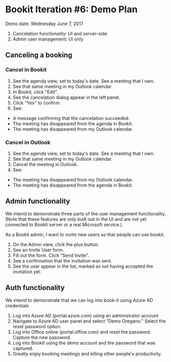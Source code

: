 
# Bookit Iteration #6: Demo Plan

Demo date: Wednesday June 7, 2017

1) Cancelation functionality: UI and server-side
2) Admin user management: UI only

## Canceling a booking

### Cancel in Bookit
1) See the agenda view, set to today's date. See a meeting that I own.
2) See that same meeting in my Outlook calendar.
3) In Bookit, click "Edit".
4) See the cancelation dialog appear in the left panel.
5) Click "Yes" to confirm.
6) See:
- A message confirming that the cancelation succeeded.
- The meeting has disappeared from the agenda in Bookit.
- The meeting has disappeared from my Outlook calendar.

### Cancel in Outlook
1) See the agenda view, set to today's date. See a meeting that I own.
2) See that same meeting in my Outlook calendar.
3) Cancel the meeting in Outlook.
4) See:
- The meeting has disappeared from my Outlook calendar.
- The meeting has disappeared from the agenda in Bookit.


## Admin functionality

We intend to demonstrate three parts of the user management functionality. (Note that these features are only built out in the UI and are not yet connected to Bookit server or a real Microsoft service.)

As a Bookit admin, I want to invite new users so that people can use bookit.
1) On the Admin view, click the plus button.
2) See an Invite User form.
3) Fill out the form. Click "Send Invite".
4) See a confirmation that the invitation was sent.
5) See the user appear in the list, marked as not having accepted the invitation yet.

## Auth functionality

We intend to demonstrate that we can log into book-it using Azure AD credentials

1) Log into Azure AD (portal.azure.com) using an administrator account
2) Navigate to Azure AD user panel and select "Demo Oregano."  Select the reset password option.
3) Log into Office online (portal.office.com) and reset the password.  Capture the new password.
4) Log into BookIt using the demo account and the password that was captured.
5) Greatly enjoy booking meetings and killing other people's productivity.
